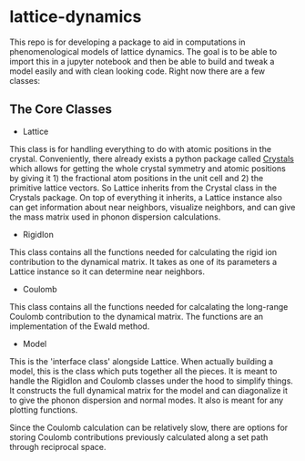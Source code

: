 # lattice-dynamics
This repo is for developing a package to aid in computations in phenomenological models of lattice dynamics. The goal is to be able to import this in a jupyter notebook and then be able to build and tweak a model easily and with clean looking code.
Right now there are a few classes:

## The Core Classes

- Lattice

This class is for handling everything to do with atomic positions in the crystal. Conveniently, there already exists a python package called [Crystals](https://pypi.org/project/crystals/) which allows for getting the whole crystal symmetry and atomic positions by giving it 1) the fractional atom positions in the unit cell and 2) the primitive lattice vectors. So Lattice inherits from the Crystal class in the Crystals package. On top of everything it inherits, a Lattice instance also can get information about near neighbors, visualize neighbors, and can give the mass matrix used in phonon dispersion calculations.

- RigidIon

This class contains all the functions needed for calculating the rigid ion contribution to the dynamical matrix. It takes as one of
its parameters a Lattice instance so it can determine near neighbors.

- Coulomb

This class contains all the functions needed for calcalating the long-range Coulomb contribution to the dynamical matrix. 
The functions are an implementation of the Ewald method.

- Model

This is the 'interface class' alongside Lattice. When actually building a model, this is the class which puts together
all the pieces. It is meant to handle the RigidIon and Coulomb classes under the hood to simplify things. It constructs the full
dynamical matrix for the model and can diagonalize it to give the phonon dispersion and normal modes. It also is meant for any 
plotting functions. 

Since the Coulomb calculation can be relatively slow, there are options for storing Coulomb contributions previously calculated
along a set path through reciprocal space.


